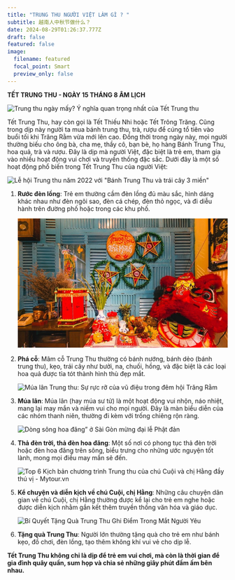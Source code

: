 ```yaml
---
title: "TRUNG THU NGƯỜI VIỆT LÀM GÌ ? "
subtitle: 越南人中秋节做什么？
date: 2024-08-29T01:26:37.777Z
draft: false
featured: false
image:
  filename: featured
  focal_point: Smart
  preview_only: false
---
```

**TẾT TRUNG THU - NGÀY 15 THÁNG 8 ÂM LỊCH** 

![Trung thu ngày mấy? Ý nghĩa quan trọng nhất của Tết Trung thu](https://phapluatxahoi.kinhtedothi.vn/stores/news_dataimages/2022/092022/06/14/3f75da0743f0e80f7cb665a0cc776691.jpg?rt=20220906145804)

Tết Trung Thu, hay còn gọi là Tết Thiếu Nhi hoặc Tết Trông Trăng. Cũng trong dịp này người ta mua bánh trung thu, trà, rượu để cúng tổ tiên vào buổi tối khi Trăng Rằm vừa mới lên cao. Đồng thời trong ngày này, mọi người thường biếu cho ông bà, cha mẹ, thầy cô, bạn bè, họ hàng Bánh Trung Thu, hoa quả, trà và rượu. Đây là dịp mà người Việt, đặc biệt là trẻ em, tham gia vào nhiều hoạt động vui chơi và truyền thống đặc sắc. Dưới đây là một số hoạt động phổ biến trong Tết Trung Thu của người Việt:

![Lễ hội Trung thu năm 2022 với "Bánh Trung Thu và trái cây 3 miền"](https://bcp.cdnchinhphu.vn/zoom/600_315/334894974524682240/2022/9/6/y-nghia-tet-trung-thu-truyen-thong-cua-viet-nam-1662431302225606175519-0-92-675-1172-crop-1662431333830244378647.jpg)

1. **Rước đèn lồng**: Trẻ em thường cầm đèn lồng đủ màu sắc, hình dáng khác nhau như đèn ngôi sao, đèn cá chép, đèn thỏ ngọc, và đi diễu hành trên đường phố hoặc trong các khu phố.

   ![](trung-thu-min-850x523.jpg)
2. **Phá cỗ**: Mâm cỗ Trung Thu thường có bánh nướng, bánh dẻo (bánh trung thu), kẹo, trái cây như bưởi, na, chuối, hồng, và đặc biệt là các loại hoa quả được tỉa tót thành hình thù đẹp mắt.

   ![Múa lân Trung thu: Sự rực rỡ của vũ điệu trong đêm hội Trăng Rằm](https://gcs.tripi.vn/public-tripi/tripi-feed/img/476152nmr/anh-mo-ta.png)
3. **Múa lân**: Múa lân (hay múa sư tử) là một hoạt động vui nhộn, náo nhiệt, mang lại may mắn và niềm vui cho mọi người. Đây là màn biểu diễn của các nhóm thanh niên, thường đi kèm với trống chiêng rộn ràng.

   ![Dòng sông hoa đăng” ở Sài Gòn mừng đại lễ Phật đản](https://image.congan.com.vn/thumbnail/CATP-1037-2018-5-28/hoa-dang-2018-307.jpg)
4. **Thả đèn trời, thả đèn hoa đăng**: Một số nơi có phong tục thả đèn trời hoặc đèn hoa đăng trên sông, biểu trưng cho những ước nguyện tốt lành, mong mọi điều may mắn sẽ đến.

   ![Top 6 Kịch bản chương trình Trung thu của chú Cuội và chị Hằng đầy thú vị -  Mytour.vn](https://gcs.tripi.vn/public-tripi/tripi-feed/img/473661GgH/loi-dan-chu-cuoi-chi-hang-dem-van-nghe-trung-thu-1187461.jpg)
5. **Kể chuyện và diễn kịch về chú Cuội, chị Hằng**: Những câu chuyện dân gian về chú Cuội, chị Hằng thường được kể lại cho trẻ em nghe hoặc được diễn kịch nhằm gắn kết thêm truyền thống văn hóa và giáo dục.

   ![Bí Quyết Tặng Quà Trung Thu Ghi Điểm Trong Mắt Người Yêu](https://mall.kayla.vn/wp-content/uploads/2024/07/bi-quyet-tang-qua-trung-thu-ghi-diem-trong-mat-nguoi-yeu.jpg)
6. **Tặng quà Trung Thu**: Người lớn thường tặng quà cho trẻ em như bánh kẹo, đồ chơi, đèn lồng, tạo thêm không khí vui vẻ cho dịp lễ.

**Tết Trung Thu không chỉ là dịp để trẻ em vui chơi, mà còn là thời gian để gia đình quây quần, sum họp và chia sẻ những giây phút đầm ấm bên nhau.**